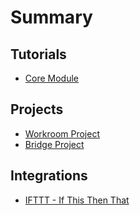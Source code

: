 # Summary

## Tutorials
* [Core Module](tutorial/core-module.md)

## Projects
* [Workroom Project](projects/workroom.adoc)
* [Bridge Project](projects/bridge.adoc)

## Integrations
* [IFTTT - If This Then That](integrations/ifttt.md)

